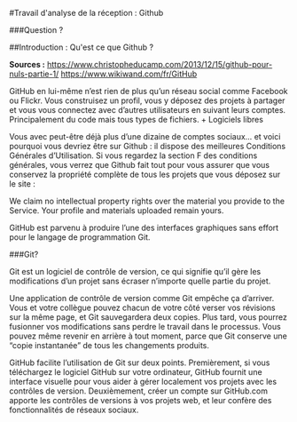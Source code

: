 #Travail d'analyse de la réception : Github

###Question ?

##Introduction : Qu'est ce que Github ?



**Sources :**  <https://www.christopheducamp.com/2013/12/15/github-pour-nuls-partie-1/>
<https://www.wikiwand.com/fr/GitHub>



GitHub en lui-même n’est rien de plus qu’un réseau social comme Facebook ou Flickr. Vous construisez un profil, vous y déposez des projets à partager et vous vous connectez avec d’autres utilisateurs en suivant leurs comptes. Principalement du code mais tous types de fichiers. + Logiciels libres

Vous avec peut-être déjà plus d’une dizaine de comptes sociaux… et voici pourquoi vous devriez être sur Github : il dispose des meilleures Conditions Générales d’Utilisation. Si vous regardez la section F des conditions générales, vous verrez que Github fait tout pour vous assurer que vous conservez la propriété complète de tous les projets que vous déposez sur le site :

We claim no intellectual property rights over the material you provide to the Service. Your profile and materials uploaded remain yours.

GitHub est parvenu à produire l’une des interfaces graphiques sans effort pour le langage de programmation Git.

###Git?

Git est un logiciel de contrôle de version, ce qui signifie qu’il gère les modifications d’un projet sans écraser n’importe quelle partie du projet.

Une application de contrôle de version comme Git empêche ça d’arriver. Vous et votre collègue pouvez chacun de votre côté verser vos révisions sur la même page, et Git sauvegardera deux copies. Plus tard, vous pourrez fusionner vos modifications sans perdre le travail dans le processus. Vous pouvez même revenir en arrière à tout moment, parce que Git conserve une “copie instantanée” de tous les changements produits.

GitHub facilite l’utilisation de Git sur deux points. Premièrement, si vous téléchargez le logiciel GitHub sur votre ordinateur, GitHub fournit une interface visuelle pour vous aider à gérer localement vos projets avec les contrôles de version. Deuxièmement, créer un compte sur GitHub.com apporte les contrôles de versions à vos projets web, et leur confère des fonctionnalités de réseaux sociaux.
